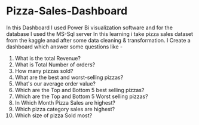 # Pizza-Sales-Dashboard

In this Dashboard I used Power Bi visualization software and for the database I used the MS-Sql server 
In this learning i take pizza sales dataset from the kaggle anad after some data cleaning & transformation. I Create a dashboard which answer some questions like - 
1) What is the total Revenue?
2) What is Total Number of orders?
3) How many pizzas sold? 
4) What are the best and worst-selling pizzas?
5) What's our average order value?
6) Which are the Top and Bottom 5 best selling pizzas?
7) Which are the Top and Bottom 5 Worst selling pizzas?
8) In Which Month Pizza Sales are highest?
9) Which pizza category sales are highest?
10) Which size of pizza Sold most?                      
